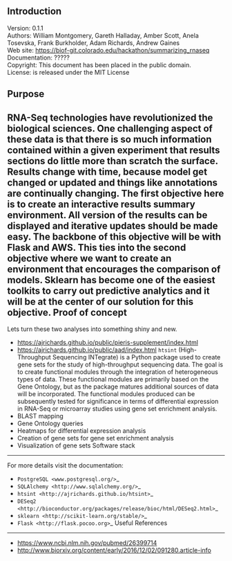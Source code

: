 Introduction
----------------
Version: 0.1.1  
Authors: William Montgomery, Gareth Halladay, Amber Scott, Anela Tosevska, Frank Burkholder, Adam Richards, Andrew Gaines  
Web site: https://biof-git.colorado.edu/hackathon/summarizing_rnaseq  
Documentation: ?????  
Copyright: This document has been placed in the public domain.  
License:  is released under the MIT License

Purpose
----------------
RNA-Seq technologies have revolutionized the biological sciences.  One
challenging aspect of these data is that there is so much information
contained within a given experiment that results sections do little
more than scratch the surface. Results change with time, because model
get changed or updated and things like annotations are continually
changing.
The first objective here is to create an interactive results summary
environment.  All version of the results can be displayed and
iterative updates should be made easy.  The backbone of this objective
will be with Flask and AWS.
This ties into the second objective where we want to create an
environment that **encourages** the comparison of models.  Sklearn has
become one of the easiest toolkits to carry out predictive analytics
and it will be at the center of our solution for this objective.
Proof of concept
--------------------
Lets turn these two analyses into something shiny and new.
  * https://ajrichards.github.io/public/pieris-supplement/index.html
  * https://ajrichards.github.io/public/aad/index.html
``htsint`` (High-Throughput Sequencing INTegrate) is a Python package used to create gene sets for the study of high-throughput sequencing data. The goal is to create functional modules through the integration of heterogeneous types of data. These functional modules are primarily based on the Gene Ontology, but as the package matures additional sources of data will be incorporated. The functional modules produced can be subsequently tested for significance in terms of differential expression in RNA-Seq or microarray studies using gene set enrichment analysis.
  * BLAST mapping
  * Gene Ontology queries
  * Heatmaps for differential expression analysis
  * Creation of gene sets for gene set enrichment analysis
  * Visualization of gene sets
Software stack
----------------
For more details visit the documentation:
  * `PostgreSQL <www.postgresql.org/>`_
  * `SQLAlchemy <http://www.sqlalchemy.org/>`_
  * `htsint <http://ajrichards.github.io/htsint>`_
  * `DESeq2 <http://bioconductor.org/packages/release/bioc/html/DESeq2.html>`_
  * `sklearn <http://scikit-learn.org/stable/>`_
  * `Flask <http://flask.pocoo.org>`_
Useful References
--------------------
  * https://www.ncbi.nlm.nih.gov/pubmed/26399714
  * http://www.biorxiv.org/content/early/2016/12/02/091280.article-info
